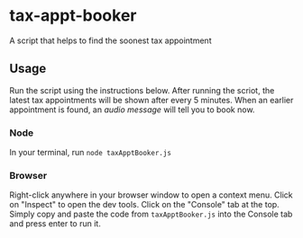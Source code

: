 # tax-appt-booker
A script that helps to find the soonest tax appointment

## Usage

Run the script using the instructions below. After running the scriot, the latest tax appointments will be shown after every 5 minutes. When an earlier appointment is found, an _audio message_ will tell you to book now.

### Node

In your terminal, run `node taxApptBooker.js`

### Browser

Right-click anywhere in your browser window to open a context menu. Click on "Inspect" to open the dev tools. Click on the "Console" tab at the top. Simply copy and paste the code from `taxApptBooker.js` into the Console tab and press enter to run it.
